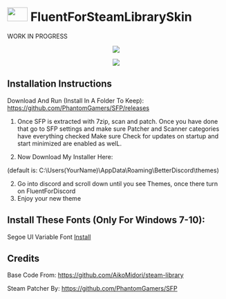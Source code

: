 # <img src="https://i.postimg.cc/L8hTdrDh/fluent-1.png" width="47" height="32"> FluentForSteamLibrarySkin 

WORK IN PROGRESS

<p align="center">
  <img src="https://i.ibb.co/CsGqM3Z/library1.png">
</p>

<p align="center">
  <img src="https://i.ibb.co/yFxhmwY/Game.png">
</p>

Installation Instructions
-----
Download And Run (Install In A Folder To Keep): https://github.com/PhantomGamers/SFP/releases

1. Once SFP is extracted with 7zip, scan and patch.
Once you have done that go to SFP settings and make sure Patcher and Scanner categories have everything checked
Make sure Check for updates on startup and start minimized are enabled as welL.

2. Now Download My Installer Here: 

(default is: C:\Users\(YourName)\AppData\Roaming\BetterDiscord\themes)

2. Go into discord and scroll down until you see Themes, once there turn on FluentForDiscord
3. Enjoy your new theme

Install These Fonts (Only For Windows 7-10):
-----
Segoe UI Variable Font [Install](https://jotechofficial.github.io/FluentForDiscord/Fonts/SegoeUI-VF.ttf)

Credits
-----
Base Code From: https://github.com/AikoMidori/steam-library

Steam Patcher By: https://github.com/PhantomGamers/SFP
